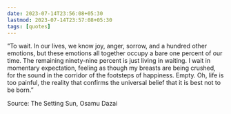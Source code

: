 ```yaml
---
date: 2023-07-14T23:56:08+05:30
lastmod: 2023-07-14T23:57:08+05:30
tags: [quotes]
---
```


“To wait. In our lives, we know joy, anger, sorrow, and a hundred other emotions, but these emotions all together occupy a bare one percent of our time. The remaining ninety-nine percent is just living in waiting. I wait in momentary expectation, feeling as though my breasts are being crushed, for the sound in the corridor of the footsteps of happiness. Empty. Oh, life is too painful, the reality that confirms the universal belief that it is best not to be born.”

Source: The Setting Sun, Osamu Dazai
